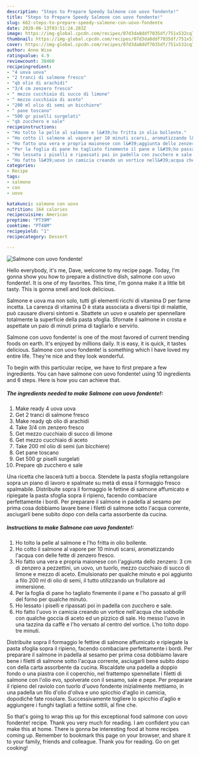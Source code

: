 ```yaml
---
description: "Steps to Prepare Speedy Salmone con uovo fondente!"
title: "Steps to Prepare Speedy Salmone con uovo fondente!"
slug: 662-steps-to-prepare-speedy-salmone-con-uovo-fondente
date: 2020-06-13T03:51:24.283Z
image: https://img-global.cpcdn.com/recipes/07d3da8ddf7035df/751x532cq70/salmone-con-uovo-fondente-recipe-main-photo.jpg
thumbnail: https://img-global.cpcdn.com/recipes/07d3da8ddf7035df/751x532cq70/salmone-con-uovo-fondente-recipe-main-photo.jpg
cover: https://img-global.cpcdn.com/recipes/07d3da8ddf7035df/751x532cq70/salmone-con-uovo-fondente-recipe-main-photo.jpg
author: Anne Wise
ratingvalue: 4.9
reviewcount: 38460
recipeingredient:
- "4 uova uova"
- "2 tranci di salmone fresco"
- "qb olio di arachidi"
- "3/4 cm zenzero fresco"
- " mezzo cucchiaio di succo di limone"
- " mezzo cucchiaio di aceto"
- "200 ml olio di semi un bicchiere"
- " pane toscano"
- "500 gr piselli surgelati"
- "qb zucchero e sale"
recipeinstructions:
- "Ho tolto la pelle al salmone e l&#39;ho fritta in olio bollente."
- "Ho cotto il salmone al vapore per 10 minuti scarsi, aromatizzando l&#39;acqua con delle fette di zenzero fresco."
- "Ho fatto una vera e propria maionese con l&#39;aggiunta dello zenzero: 3 cm di zenzero a pezzettini, un uovo, un tuorlo, mezzo cucchiaio di succo di limone e mezzo di aceto. Emulsionato per qualche minuto e poi aggiunto a filo 200 ml di olio di semi, il tutto utilizzando un frullatore ad immersione."
- "Per la foglia di pane ho tagliato finemente il pane e l&#39;ho passato al grill del forno per qualche minuto."
- "Ho lessato i piselli e ripassati poi in padella con zucchero e sale."
- "Ho fatto l&#39;uovo in camicia creando un vortice nell&#39;acqua che sobbolle con qualche goccia di aceto ed un pizzico di sale. Ho messo l&#39;uovo in una tazzina da caffè e l&#39;ho versato al centro del vortice. L&#39;ho tolto dopo tre minuti."
categories:
- Recipe
tags:
- salmone
- con
- uovo

katakunci: salmone con uovo 
nutrition: 164 calories
recipecuisine: American
preptime: "PT39M"
cooktime: "PT48M"
recipeyield: "1"
recipecategory: Dessert

---
```



![Salmone con uovo fondente!](https://img-global.cpcdn.com/recipes/07d3da8ddf7035df/751x532cq70/salmone-con-uovo-fondente-recipe-main-photo.jpg)

Hello everybody, it's me, Dave, welcome to my recipe page. Today, I'm gonna show you how to prepare a distinctive dish, salmone con uovo fondente!. It is one of my favorites. This time, I'm gonna make it a little bit tasty. This is gonna smell and look delicious.

Salmone e uova ma non solo, tutti gli elementi ricchi di vitamina D per farne incetta. La carenza di vitamina D è stata associata a diversi tipi di malattie, può causare diversi sintomi e. Sbattete un uovo e usatelo per spennellare totalmente la superficie della pasta sfoglia. Sfornate il salmone in crosta e aspettate un paio di minuti prima di tagliarlo e servirlo.

Salmone con uovo fondente! is one of the most favored of current trending foods on earth. It's enjoyed by millions daily. It is easy, it is quick, it tastes delicious. Salmone con uovo fondente! is something which I have loved my entire life. They're nice and they look wonderful.


To begin with this particular recipe, we have to first prepare a few ingredients. You can have salmone con uovo fondente! using 10 ingredients and 6 steps. Here is how you can achieve that.

<!--inarticleads1-->

##### The ingredients needed to make Salmone con uovo fondente!:

1. Make ready 4 uova uova
1. Get 2 tranci di salmone fresco
1. Make ready qb olio di arachidi
1. Take 3/4 cm zenzero fresco
1. Get  mezzo cucchiaio di succo di limone
1. Get  mezzo cucchiaio di aceto
1. Take 200 ml olio di semi (un bicchiere)
1. Get  pane toscano
1. Get 500 gr piselli surgelati
1. Prepare qb zucchero e sale


Una ricetta che lascerà tutti a bocca. Stendete la pasta sfoglia rettangolare sopra un piano di lavoro e spalmate su metà di essa il formaggio fresco spalmabile. Distribuite sopra il formaggio le fettine di salmone affumicato e ripiegate la pasta sfoglia sopra il ripieno, facendo combaciare perfettamente i bordi. Per preparare il salmone in padella al sesamo per prima cosa dobbiamo lavare bene i filetti di salmone sotto l&#39;acqua corrente, asciugarli bene subito dopo con della carta assorbente da cucina. 

<!--inarticleads2-->

##### Instructions to make Salmone con uovo fondente!:

1. Ho tolto la pelle al salmone e l&#39;ho fritta in olio bollente.
1. Ho cotto il salmone al vapore per 10 minuti scarsi, aromatizzando l&#39;acqua con delle fette di zenzero fresco.
1. Ho fatto una vera e propria maionese con l&#39;aggiunta dello zenzero: 3 cm di zenzero a pezzettini, un uovo, un tuorlo, mezzo cucchiaio di succo di limone e mezzo di aceto. Emulsionato per qualche minuto e poi aggiunto a filo 200 ml di olio di semi, il tutto utilizzando un frullatore ad immersione.
1. Per la foglia di pane ho tagliato finemente il pane e l&#39;ho passato al grill del forno per qualche minuto.
1. Ho lessato i piselli e ripassati poi in padella con zucchero e sale.
1. Ho fatto l&#39;uovo in camicia creando un vortice nell&#39;acqua che sobbolle con qualche goccia di aceto ed un pizzico di sale. Ho messo l&#39;uovo in una tazzina da caffè e l&#39;ho versato al centro del vortice. L&#39;ho tolto dopo tre minuti.


Distribuite sopra il formaggio le fettine di salmone affumicato e ripiegate la pasta sfoglia sopra il ripieno, facendo combaciare perfettamente i bordi. Per preparare il salmone in padella al sesamo per prima cosa dobbiamo lavare bene i filetti di salmone sotto l&#39;acqua corrente, asciugarli bene subito dopo con della carta assorbente da cucina. Riscaldate una padella a doppio fondo o una piastra con il coperchio, nel frattempo spennellate i filetti di salmone con l&#39;olio evo, spolverate con il sesamo, sale e pepe. Per preparare il ripieno del raviolo con tuorlo d&#39;uovo fondente inizialmente mettiamo, in una padella un filo d&#39;olio d&#39;oliva e uno spicchio d&#39;aglio in camicia, dopodichè fate rosolare. Successivamente togliere lo spicchio d&#39;aglio e aggiungere i funghi tagliati a fettine sottili, al fine che. 

So that's going to wrap this up for this exceptional food salmone con uovo fondente! recipe. Thank you very much for reading. I am confident you can make this at home. There is gonna be interesting food at home recipes coming up. Remember to bookmark this page on your browser, and share it to your family, friends and colleague. Thank you for reading. Go on get cooking!
